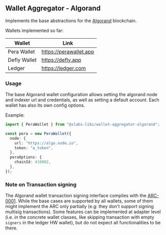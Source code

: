 ## Wallet Aggregator - Algorand

Implements the base abstractions for the [Algorand](https://www.algorand.com/) blockchain.

Wallets implemented so far:

| Wallet       | Link                   |
| ------------ | ---------------------- |
| Pera Wallet  | https://perawallet.app |
| Defly Wallet | https://defly.app      |
| Ledger       | https://ledger.com     |

### Usage

The base Algorand wallet configuration allows setting the algorand node and indexer url and credentials, as well as setting a default account. Each wallet has also its own config options.

Example:

```ts
import { PeraWallet } from "@xlabs-libs/wallet-aggregator-algorand";

const pera = new PeraWallet({
  node: {
    url: "https://algo.node.io",
    token: "a_token",
  },
  peraOptions: {
    chainId: 416002,
  },
});
```

### Note on Transaction signing

The Algorand wallet transaction signing interface complies with the [ARC-0001](https://github.com/algorandfoundation/ARCs/blob/main/ARCs/arc-0001.md). While the base cases are supported by all wallets, some of them might implement the ARC only partially (e.g: they don't support signing multisig transactions). Some features can be implemented at adapter level (i.e. in the concrete wallet classes, like skipping transaction with empty `signers` in the ledger HW wallet), but do not expect all functionalities to be there.
